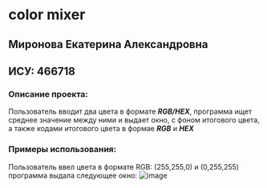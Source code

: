 # color mixer
## Миронова Екатерина Александровна
## ИСУ: 466718

### Описание проекта: 
Пользователь вводит два цвета в формате ***RGB/HEX***, программа ищет среднее значение между ними и выдает окно, 
с фоном итогового цвета, а также кодами итогового цвета в формае ***RGB*** и ***HEX***

### Примеры использования:
Пользователь ввел цвета в формате RGB: (255,255,0) и (0,255,255)
программа выдала следующее окно: 
![image](https://github.com/user-attachments/assets/a0528f91-b85e-480c-9e55-9a19912b33f2)
